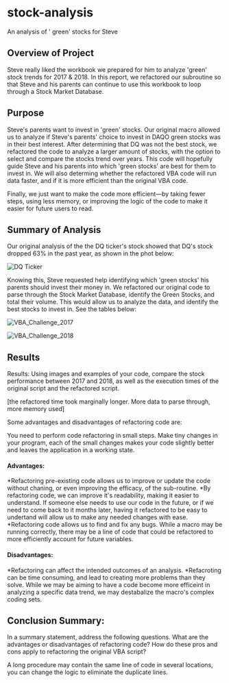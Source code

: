 # stock-analysis
An analysis of ' green' stocks for Steve
## Overview of Project
  Steve really liked the workbook we prepared for him to analyze 'green' stock trends for 2017 & 2018. In this report, we refactored our subroutine so that Steve and his parents can continue to use this workbook to loop through a Stock Market Database.

## Purpose
Steve's parents want to invest in 'green' stocks. Our original macro allowed us to analyze if Steve's parents' choice to invest in DAQO green stocks was in their best interest. After determining that DQ was not the best stock, we refactored the code to analyze a larger amount of stocks, with the option to select and compare the stocks trend over years. This code will hopefully guide Steve and his parents into which 'green stocks' are best for them to invest in. We will also determing whether the refactored VBA code will run data faster, and if it is more efficient than the original VBA code.

Finally, we just want to make the code more efficient—by taking fewer steps, using less memory, or improving the logic of the code to make it easier for future users to read.

## Summary of Analysis

Our original analysis of the the DQ ticker's stock showed that DQ's stock dropped 63% in the past year, as shown in the phot below:

![DQ Ticker](https://user-images.githubusercontent.com/84881187/122668503-61b4e500-d186-11eb-95f8-27b7f88e9587.PNG)

Knowing this, Steve requested help identifying which 'green stocks' his parents should invest their money in. We refactored our original code to parse through the Stock Market Database, identify the Green Stocks, and total their volume. This would allow us to analyze the data, and identify the best stocks to invest in. See the tables below:

![VBA_Challenge_2017](https://user-images.githubusercontent.com/84881187/122668899-6aa6b600-d188-11eb-99a2-1bee56b109ec.PNG)


![VBA_Challenge_2018](https://user-images.githubusercontent.com/84881187/122668902-71cdc400-d188-11eb-8af7-1e7870d5db63.PNG)



## Results

Results: Using images and examples of your code, compare the stock performance between 2017 and 2018, as well as the execution times of the original script and the refactored script.

[the refactored time took marginally longer. More data to parse through, more memory used]



Some advantages and disadvantages of refactoring code are:

You need to perform code refactoring in small steps. Make tiny changes in your program, each of the small changes makes your code slightly better and leaves the application in a working state.

#### Advantages:

*Refactoring pre-existing code allows us to improve or update the code without chaning, or even improving the efficacy, of the sub-routine.
*By refactoring code, we can improve it's readability, making it easier to understand. If someone else needs to use our code in the future, or if we need to come back to it months later, having it refactored to be easy to undertand will allow us to make any needed changes with ease.
*Refactoring code allows us to find and fix any bugs. While a macro may be running correctly, there may be a line of code that could be refactored to more efficiently account for future variables.

#### Disadvantages:

*Refactoring can affect the intended outcomes of an analysis.
*Refacroting can be time consuming, and lead to creating more problems than they solve. While we may be aiming to have a code become more efficeint in analyzing a specific data trend, we may destabalize the macro's complex coding sets.


## Conclusion Summary: 

In a summary statement, address the following questions.
What are the advantages or disadvantages of refactoring code?
How do these pros and cons apply to refactoring the original VBA script?


A long procedure may contain the same line of code in several locations, you can change the logic to eliminate the duplicate lines.
